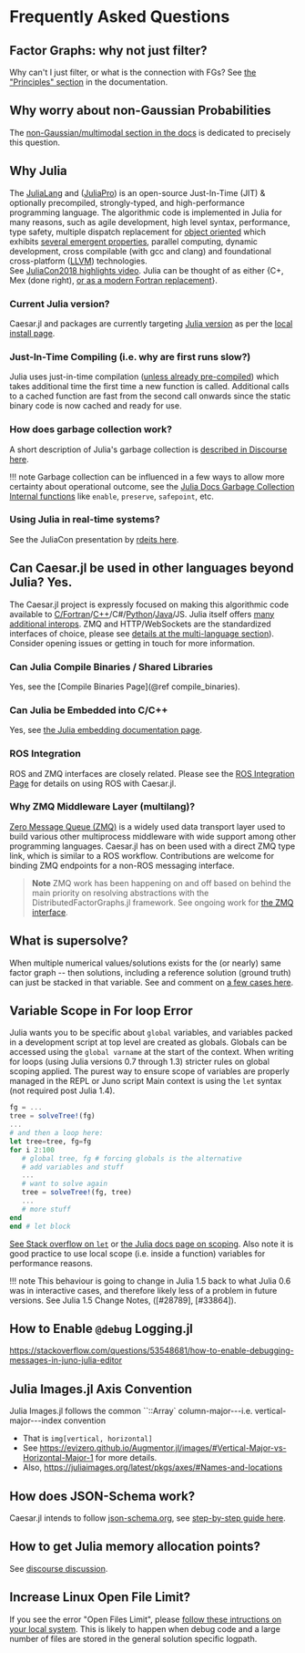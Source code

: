 # Frequently Asked Questions

## Factor Graphs: why not just filter? 

Why can't I just filter, or what is the connection with FGs? See [the "Principles" section](https://juliarobotics.org/Caesar.jl/latest/principles/filterCorrespondence/) in the documentation. 

## Why worry about non-Gaussian Probabilities

The [non-Gaussian/multimodal section in the docs](https://juliarobotics.org/Caesar.jl/latest/concepts/concepts/#Why/Where-does-non-Gaussian-data-come-from?-1) is dedicated to precisely this question.

## Why Julia
The [JuliaLang](https://julialang.org/) and ([JuliaPro](https://juliacomputing.com/)) is an open-source Just-In-Time (JIT) & optionally precompiled, strongly-typed, and high-performance programming language.
The algorithmic code is implemented in Julia for many reasons, such as agile development, high level syntax, performance, type safety, multiple dispatch replacement for [object oriented](https://invenia.github.io/blog/2019/10/30/julialang-features-part-1/) which exhibits [several emergent properties](https://invenia.github.io/blog/2019/11/06/julialang-features-part-2/), parallel computing, dynamic development, cross compilable (with gcc and clang) and foundational cross-platform ([LLVM](http:///www.llvm.org)) technologies.  
See [JuliaCon2018 highlights video](https://www.youtube.com/watch?v=baR02tlea5Y).  Julia can be thought of as either {C+, Mex (done right), [or as a modern Fortran replacement](https://arstechnica.com/science/2020/10/the-unreasonable-effectiveness-of-the-julia-programming-language/)}.

### Current Julia version?
Caesar.jl and packages are currently targeting [Julia version](https://julialang.org/downloads/) as per the [local install page](https://juliarobotics.org/Caesar.jl/latest/installation_environment/).

### Just-In-Time Compiling (i.e. why are first runs slow?)
Julia uses just-in-time compilation ([unless already pre-compiled](https://stackoverflow.com/questions/40116045/why-is-julia-taking-a-long-time-on-the-first-call-into-my-module))
 which takes additional time the first time a new function is called. Additional calls to a cached function are fast from the second call onwards since the static binary code is now cached and ready for use.

### How does garbage collection work?

A short description of Julia's garbage collection is [described in Discourse here](https://discourse.julialang.org/t/details-about-julias-garbage-collector-reference-counting/18021/3).

!!! note
    Garbage collection can be influenced in a few ways to allow more certainty about operational outcome, see the [Julia Docs Garbage Collection Internal functions](https://docs.julialang.org/en/v1/base/base/#Internals-1) like `enable`, `preserve`, `safepoint`, etc.

### Using Julia in real-time systems?

See the JuliaCon presentation by [rdeits here](https://www.youtube.com/watch?v=dmWQtI3DFFo).

## Can Caesar.jl be used in other languages beyond Julia? Yes.
The Caesar.jl project is expressly focused on making this algorithmic code available to [C/Fortran](https://docs.julialang.org/en/v1/manual/calling-c-and-fortran-code/)/[C++](https://www.juliabloggers.com/introduction-to-the-packages-cxx-jl-and-cxxwrap-jl/)/C#/[Python](https://github.com/JuliaPy/PyCall.jl)/[Java](https://github.com/JuliaInterop/JavaCall.jl)/JS.  Julia itself offers [many additional interops](https://github.com/JuliaInterop).  ZMQ and HTTP/WebSockets are the standardized interfaces of choice, please see [details at the multi-language section](https://www.juliarobotics.org/Caesar.jl/latest/concepts/multilang/)).  Consider opening issues or getting in touch for more information.

### Can Julia Compile Binaries / Shared Libraries

Yes, see the [Compile Binaries Page](@ref compile_binaries).

### Can Julia be Embedded into C/C++
Yes, see [the Julia embedding documentation page](https://docs.julialang.org/en/v1/manual/embedding/index.html).

### ROS Integration

ROS and ZMQ interfaces are closely related.  Please see the [ROS Integration Page](examples/using_ros.md) for details on using ROS with Caesar.jl.

### Why ZMQ Middleware Layer (multilang)?
[Zero Message Queue (ZMQ)](https://zeromq.org/) is a widely used data transport layer used to build various other multiprocess middleware with wide support among other programming languages.  Caesar.jl has on been used with a direct ZMQ type link, which is similar to a ROS workflow.  Contributions are welcome for binding ZMQ endpoints for a non-ROS messaging interface.

> **Note** ZMQ work has been happening on and off based on behind the main priority on resolving abstractions with the DistributedFactorGraphs.jl framework.  See ongoing work for [the ZMQ interface](https://www.juliarobotics.org/Caesar.jl/latest/concepts/multilang/#ZMQ-Messaging-Interface-1).

## What is supersolve?

When multiple numerical values/solutions exists for the (or nearly) same factor graph -- then solutions, including a reference solution (ground truth) can just be stacked in that variable.  See and comment on [a few cases here](https://github.com/JuliaRobotics/DistributedFactorGraphs.jl/issues/182#issuecomment-545979307).

## Variable Scope in For loop Error
Julia wants you to be specific about `global` variables, and variables packed in a development script at top level are created as globals.  Globals can be accessed using the `global varname` at the start of the context.  When writing for loops (using Julia versions 0.7 through 1.3) stricter rules on global scoping applied.  The purest way to ensure scope of variables are properly managed in the REPL or Juno script Main context is using the `let` syntax (not required post Julia 1.4).
```julia
fg = ...
tree = solveTree!(fg)
...
# and then a loop here:
let tree=tree, fg=fg
for i 2:100
   # global tree, fg # forcing globals is the alternative
   # add variables and stuff
   ...
   # want to solve again
   tree = solveTree!(fg, tree)
   ...
   # more stuff
end
end # let block
```
[See Stack overflow on `let`](https://stackoverflow.com/questions/51930537/scope-of-variables-in-julia) or [the Julia docs page on scoping](https://docs.julialang.org/en/v1/manual/variables-and-scoping/index.html).  Also note it is good practice to use local scope (i.e. inside a function) variables for performance reasons.

!!! note
    This behaviour is going to change in Julia 1.5 back to what Julia 0.6 was in interactive cases, and therefore likely less of a problem in future versions.  See Julia 1.5 Change Notes, ([#28789], [#33864]).

## How to Enable `@debug` Logging.jl

https://stackoverflow.com/questions/53548681/how-to-enable-debugging-messages-in-juno-julia-editor

## Julia Images.jl Axis Convention

Julia Images.jl follows the common ``::Array` column-major---i.e. vertical-major---index convention
  - That is `img[vertical, horizontal]`
  - See https://evizero.github.io/Augmentor.jl/images/#Vertical-Major-vs-Horizontal-Major-1 for more details.
  - Also, https://juliaimages.org/latest/pkgs/axes/#Names-and-locations

## How does JSON-Schema work?

Caesar.jl intends to follow [json-schema.org](http://www.json-schema.org), see [step-by-step guide here](https://json-schema.org/learn/getting-started-step-by-step.html).

## How to get Julia memory allocation points?

See [discourse discussion](https://discourse.julialang.org/t/way-to-show-where-memory-allocations-occur/2161/3).

## Increase Linux Open File Limit?

If you see the error "Open Files Limit", please [follow these intructions on your local system](https://easyengine.io/tutorials/linux/increase-open-files-limit/).  This is likely to happen when debug code and a large number of files are stored in the general solution specific logpath.
